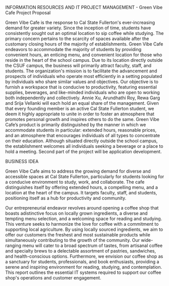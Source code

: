 INFORMATION RESOURCES AND IT PROJECT MANAGEMENT - Green Vibe Cafe Project Proposal

Green Vibe Cafe is the response to Cal State Fullerton's ever-increasing demand for
greater variety. Since the inception of time, students have consistently sought out an optimal
location to sip coffee while studying. The primary concern pertains to the scarcity of spaces
available after the customary closing hours of the majority of establishments. Green Vibe Cafe
endeavors to accommodate the majority of students by providing convenient hours, an enticing
menu, and convenient location for those who reside in the heart of the school campus. Due to its
location directly outside the CSUF campus, the business will primarily attract faculty, staff, and
students. The organization's mission is to facilitate the advancement and prospects of individuals
who operate most efficiently in a setting populated by individuals who share similar values and
objectives. Our objective is to furnish a workspace that is conducive to productivity, featuring
essential supplies, beverages, and like-minded individuals who are open to working both
independently and collectively. Annie Xu, Arundhathi Roy, Rewa Garg and Srija Vellanki will
each hold an equal share of the management. Given that every founding member is an active Cal
State Fullerton student, we deem it highly appropriate to unite in order to foster an atmosphere
that promotes personal growth and inspires others to do the same. Green Vibe Cafe’s product is
primarily distinguished by the manner in which we accommodate students in particular:
extended hours, reasonable prices, and an atmosphere that encourages individuals of all types to
concentrate on their education. Although situated directly outside the school campus, the
establishment welcomes all individuals seeking a beverage or a place to hold a meeting.
Second part of the project will be application development.

BUSINESS IDEA

Green Vibe Cafe aims to address the growing demand for diverse and accessible spaces
at Cal State Fullerton, particularly for students looking for a conducive environment to study,
work, and collaborate. The cafe distinguishes itself by offering extended hours, a compelling
menu, and a location at the heart of the campus. It targets faculty, staff, and students, positioning
itself as a hub for productivity and community.

Our entrepreneurial endeavor revolves around opening a coffee shop that boasts adistinctive focus on locally grown ingredients, a diverse and tempting menu selection, and a
welcoming space for reading and studying. This venture seeks to harmonize the love for coffee
with a commitment to supporting local agriculture. By using locally sourced ingredients, we aim
to offer our customers the freshest and most sustainable products while simultaneously
contributing to the growth of the community. Our wide-ranging menu will cater to a broad
spectrum of tastes, from artisanal coffee and specialty brews to a delectable assortment of
pastries, sandwiches, and health-conscious options. Furthermore, we envision our coffee shop as
a sanctuary for students, professionals, and book enthusiasts, providing a serene and inspiring
environment for reading, studying, and contemplation. This report outlines the essential IT
systems required to support our coffee shop's operations and customer engagement.
